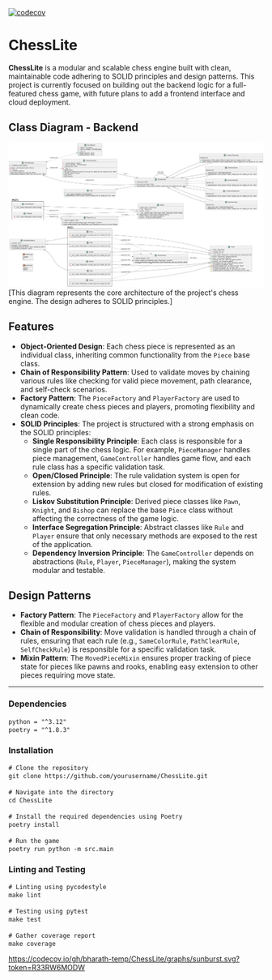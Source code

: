[![codecov](https://codecov.io/gh/bharath-temp/ChessLite/graph/badge.svg?token=R33RW6MODW)](https://codecov.io/gh/bharath-temp/ChessLite)

# ChessLite
**ChessLite** is a modular and scalable chess engine built with clean, maintainable code adhering to SOLID principles and design patterns. This project is currently focused on building out the backend logic for a full-featured chess game, with future plans to add a frontend interface and cloud deployment.

## Class Diagram - Backend

![Class Diagram](ChessLite/server/class_diagrams/chess_uml_diagram.png)
[This diagram represents the core architecture of the project's chess engine. The design adheres to SOLID principles.]

## Features

-   **Object-Oriented Design**: Each chess piece is represented as an individual class, inheriting common functionality from the `Piece` base class.
-   **Chain of Responsibility Pattern**: Used to validate moves by chaining various rules like checking for valid piece movement, path clearance, and self-check scenarios.
-   **Factory Pattern**: The `PieceFactory` and `PlayerFactory` are used to dynamically create chess pieces and players, promoting flexibility and clean code.
-   **SOLID Principles**: The project is structured with a strong emphasis on the SOLID principles:
    -   **Single Responsibility Principle**: Each class is responsible for a single part of the chess logic. For example, `PieceManager` handles piece management, `GameController` handles game flow, and each rule class has a specific validation task.
    -   **Open/Closed Principle**: The rule validation system is open for extension by adding new rules but closed for modification of existing rules.
    -   **Liskov Substitution Principle**: Derived piece classes like `Pawn`, `Knight`, and `Bishop` can replace the base `Piece` class without affecting the correctness of the game logic.
    -   **Interface Segregation Principle**: Abstract classes like `Rule` and `Player` ensure that only necessary methods are exposed to the rest of the application.
    -   **Dependency Inversion Principle**: The `GameController` depends on abstractions (`Rule`, `Player`, `PieceManager`), making the system modular and testable.

## Design Patterns

-   **Factory Pattern**: The `PieceFactory` and `PlayerFactory` allow for the flexible and modular creation of chess pieces and players.
-   **Chain of Responsibility**: Move validation is handled through a chain of rules, ensuring that each rule (e.g., `SameColorRule`, `PathClearRule`, `SelfCheckRule`) is responsible for a specific validation task.
-   **Mixin Pattern**: The `MovedPieceMixin` ensures proper tracking of piece state for pieces like pawns and rooks, enabling easy extension to other pieces requiring move state.
---

### Dependencies
```
python = "^3.12"
poetry = "^1.8.3"
```

### Installation
```
# Clone the repository
git clone https://github.com/yourusername/ChessLite.git

# Navigate into the directory
cd ChessLite

# Install the required dependencies using Poetry
poetry install

# Run the game
poetry run python -m src.main
```

### Linting and Testing
```
# Linting using pycodestyle
make lint

# Testing using pytest
make test

# Gather coverage report
make coverage
```

https://codecov.io/gh/bharath-temp/ChessLite/graphs/sunburst.svg?token=R33RW6MODW